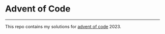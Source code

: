 # Advent of Code
---

This repo contains my solutions for [advent of code](https://adventofcode.com/) 2023.

